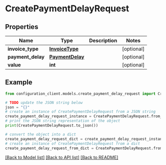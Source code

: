# CreatePaymentDelayRequest


## Properties

Name | Type | Description | Notes
------------ | ------------- | ------------- | -------------
**invoice_type** | [**InvoiceType**](InvoiceType.md) |  | [optional] 
**payment_delay** | [**PaymentDelay**](PaymentDelay.md) |  | [optional] 
**value** | **int** |  | [optional] 

## Example

```python
from configuration_client.models.create_payment_delay_request import CreatePaymentDelayRequest

# TODO update the JSON string below
json = "{}"
# create an instance of CreatePaymentDelayRequest from a JSON string
create_payment_delay_request_instance = CreatePaymentDelayRequest.from_json(json)
# print the JSON string representation of the object
print(CreatePaymentDelayRequest.to_json())

# convert the object into a dict
create_payment_delay_request_dict = create_payment_delay_request_instance.to_dict()
# create an instance of CreatePaymentDelayRequest from a dict
create_payment_delay_request_from_dict = CreatePaymentDelayRequest.from_dict(create_payment_delay_request_dict)
```
[[Back to Model list]](../README.md#documentation-for-models) [[Back to API list]](../README.md#documentation-for-api-endpoints) [[Back to README]](../README.md)


